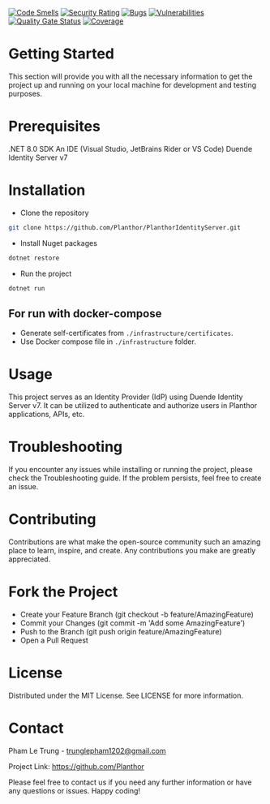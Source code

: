 
[![Code Smells](https://sonarcloud.io/api/project_badges/measure?project=Planthor_PlanthorIdentityServer&metric=code_smells)](https://sonarcloud.io/summary/new_code?id=Planthor_PlanthorIdentityServer)
[![Security Rating](https://sonarcloud.io/api/project_badges/measure?project=Planthor_PlanthorIdentityServer&metric=security_rating)](https://sonarcloud.io/summary/new_code?id=Planthor_PlanthorIdentityServer)
[![Bugs](https://sonarcloud.io/api/project_badges/measure?project=Planthor_PlanthorIdentityServer&metric=bugs)](https://sonarcloud.io/summary/new_code?id=Planthor_PlanthorIdentityServer)
[![Vulnerabilities](https://sonarcloud.io/api/project_badges/measure?project=Planthor_PlanthorIdentityServer&metric=vulnerabilities)](https://sonarcloud.io/summary/new_code?id=Planthor_PlanthorIdentityServer)
[![Quality Gate Status](https://sonarcloud.io/api/project_badges/measure?project=Planthor_PlanthorIdentityServer&metric=alert_status)](https://sonarcloud.io/summary/new_code?id=Planthor_PlanthorIdentityServer)
[![Coverage](https://sonarcloud.io/api/project_badges/measure?project=Planthor_PlanthorIdentityServer&metric=coverage)](https://sonarcloud.io/summary/new_code?id=Planthor_PlanthorIdentityServer)

# Getting Started

This section will provide you with all the necessary information to get the project up and running on your local machine for development and testing purposes.

# Prerequisites

.NET 8.0 SDK
An IDE (Visual Studio, JetBrains Rider or VS Code)
Duende Identity Server v7

# Installation

- Clone the repository

```sh
git clone https://github.com/Planthor/PlanthorIdentityServer.git
```

- Install Nuget packages

```sh
dotnet restore
```

- Run the project

```sh
dotnet run
```
## For run with docker-compose 

- Generate self-certificates from `./infrastructure/certificates`.
- Use Docker compose file in `./infrastructure` folder.

# Usage
This project serves as an Identity Provider (IdP) using Duende Identity Server v7. It can be utilized to authenticate and authorize users in Planthor applications, APIs, etc.

# Troubleshooting
If you encounter any issues while installing or running the project, please check the Troubleshooting guide. If the problem persists, feel free to create an issue.

# Contributing
Contributions are what make the open-source community such an amazing place to learn, inspire, and create. Any contributions you make are greatly appreciated.


# Fork the Project

- Create your Feature Branch (git checkout -b feature/AmazingFeature)
- Commit your Changes (git commit -m 'Add some AmazingFeature')
- Push to the Branch (git push origin feature/AmazingFeature)
- Open a Pull Request


# License
Distributed under the MIT License. See LICENSE for more information.


# Contact
Pham Le Trung - trunglepham1202@gmail.com

Project Link: https://github.com/Planthor

Please feel free to contact us if you need any further information or have any questions or issues. Happy coding!

